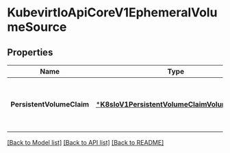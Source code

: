 # KubevirtIoApiCoreV1EphemeralVolumeSource

## Properties
Name | Type | Description | Notes
------------ | ------------- | ------------- | -------------
**PersistentVolumeClaim** | [***K8sIoV1PersistentVolumeClaimVolumeSource**](k8s.io.v1.PersistentVolumeClaimVolumeSource.md) | PersistentVolumeClaimVolumeSource represents a reference to a PersistentVolumeClaim in the same namespace. Directly attached to the vmi via qemu. More info: https://kubernetes.io/docs/concepts/storage/persistent-volumes#persistentvolumeclaims | [optional] [default to null]

[[Back to Model list]](../README.md#documentation-for-models) [[Back to API list]](../README.md#documentation-for-api-endpoints) [[Back to README]](../README.md)


